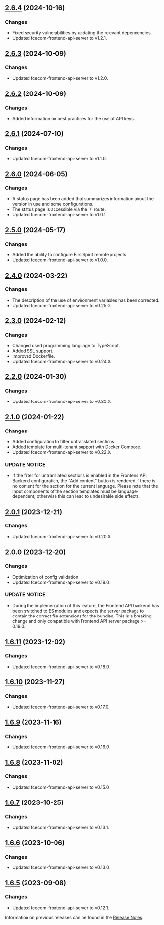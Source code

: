 ## [2.6.4](https://github.com/e-Spirit/fcecom-frontend-api-backend/compare/v2.6.3...v2.6.4) (2024-10-16)

### Changes
* Fixed security vulnerabilities by updating the relevant dependencies.
* Updated fcecom-frontend-api-server to v1.2.1.

## [2.6.3](https://github.com/e-Spirit/fcecom-frontend-api-backend/compare/v2.6.2...v2.6.3) (2024-10-09)

### Changes
* Updated fcecom-frontend-api-server to v1.2.0.

## [2.6.2](https://github.com/e-Spirit/fcecom-frontend-api-backend/compare/v2.6.1...v2.6.2) (2024-10-09)

### Changes
* Added information on best practices for the use of API keys.

## [2.6.1](https://github.com/e-Spirit/fcecom-frontend-api-backend/compare/v2.6.0...v2.6.1) (2024-07-10)

### Changes
* Updated fcecom-frontend-api-server to v1.1.0.

## [2.6.0](https://github.com/e-Spirit/fcecom-frontend-api-backend/compare/v2.5.0...v2.6.0) (2024-06-05)

### Changes
* A status page has been added that summarizes information about the version in use and some configurations.
* The status page is accessible via the '/' route.
* Updated fcecom-frontend-api-server to v1.0.1.

## [2.5.0](https://github.com/e-Spirit/fcecom-frontend-api-backend/compare/v2.4.0...v2.5.0) (2024-05-17)

### Changes
* Added the ability to configure FirstSpirit remote projects.
* Updated fcecom-frontend-api-server to v1.0.0.

## [2.4.0](https://github.com/e-Spirit/fcecom-frontend-api-backend/compare/v2.3.0...v2.4.0) (2024-03-22)

### Changes
* The description of the use of environment variables has been corrected.
* Updated fcecom-frontend-api-server to v0.25.0.

## [2.3.0](https://github.com/e-Spirit/fcecom-frontend-api-backend/compare/v2.2.0...v2.3.0) (2024-02-12)

### Changes
* Changed used programming language to TypeScript.
* Added SSL support.
* Improved Dockerfile.
* Updated fcecom-frontend-api-server to v0.24.0.

## [2.2.0](https://github.com/e-Spirit/fcecom-frontend-api-backend/compare/v2.1.0...v2.2.0) (2024-01-30)

### Changes
* Updated fcecom-frontend-api-server to v0.23.0.

## [2.1.0](https://github.com/e-Spirit/fcecom-frontend-api-backend/compare/v2.0.1...v2.1.0) (2024-01-22)

### Changes
* Added configuration to filter untranslated sections.
* Added template for multi-tenant support with Docker Compose.
* Updated fcecom-frontend-api-server to v0.22.0.

### UPDATE NOTICE
* If the filter for untranslated sections is enabled in the Frontend API Backend configuration, the "Add content" button is rendered if there is no content for the section for the current language. Please note that the input components of the section templates must be language-dependent, otherwise this can lead to undesirable side effects.

## [2.0.1](https://github.com/e-Spirit/fcecom-frontend-api-backend/compare/v2.0.0...v2.0.1) (2023-12-21)

### Changes
* Updated fcecom-frontend-api-server to v0.20.0.

## [2.0.0](https://github.com/e-Spirit/fcecom-frontend-api-backend/compare/v1.6.11...v2.0.0) (2023-12-20)

### Changes
* Optimization of config validation.
* Updated fcecom-frontend-api-server to v0.19.0.

### UPDATE NOTICE
* During the implementation of this feature, the Frontend API backend has been switched to ES modules and expects the server package to contain the correct file extensions for the bundles. This is a breaking change and only compatible with Frontend API server package >= 0.19.0.

## [1.6.11](https://github.com/e-Spirit/fcecom-frontend-api-backend/compare/v1.6.10...v1.6.11) (2023-12-02)

### Changes
* Updated fcecom-frontend-api-server to v0.18.0.

## [1.6.10](https://github.com/e-Spirit/fcecom-frontend-api-backend/compare/v1.6.9...v1.6.10) (2023-11-27)

### Changes
* Updated fcecom-frontend-api-server to v0.17.0.

## [1.6.9](https://github.com/e-Spirit/fcecom-frontend-api-backend/compare/v1.6.8...v1.6.9) (2023-11-16)

### Changes
* Updated fcecom-frontend-api-server to v0.16.0.

## [1.6.8](https://github.com/e-Spirit/fcecom-frontend-api-backend/compare/v1.6.7...v1.6.8) (2023-11-02)

### Changes
* Updated fcecom-frontend-api-server to v0.15.0.

## [1.6.7](https://github.com/e-Spirit/fcecom-frontend-api-backend/compare/v1.6.6...v1.6.7) (2023-10-25)

### Changes
* Updated fcecom-frontend-api-server to v0.13.1.

## [1.6.6](https://github.com/e-Spirit/fcecom-frontend-api-backend/compare/v1.6.5...v1.6.6) (2023-10-06)

### Changes
* Updated fcecom-frontend-api-server to v0.13.0.

## [1.6.5](https://github.com/e-Spirit/fcecom-frontend-api-backend/compare/v1.6.4...v1.6.5) (2023-09-08)

### Changes
* Updated fcecom-frontend-api-server to v0.12.1.


Information on previous releases can be found in the [Release Notes](https://docs.e-spirit.com/ecom/fsconnect-com/FirstSpirit_Connect_for_Commerce_Releasenotes_EN.html).
